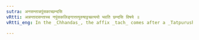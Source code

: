```yaml
---
sutra: अनसन्तान्नपुंसकाच्छन्दसि
vRtti: अन्नन्तादसन्ताच्च नपुंसकलिङ्गात्तत्पुरुषाट्टच्प्रत्ययो भवति छन्दसि विषये ॥
vRtti_eng: In the _Chhandas_, the affix _tach_ comes after a _Tatpurusha_ compound in Neuter Gender ending in अन् or अस् ॥

---
```

